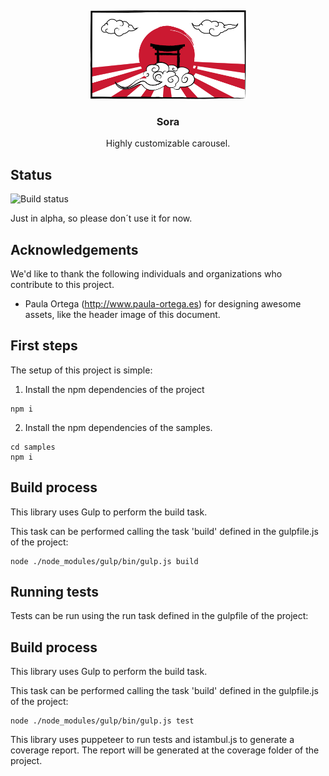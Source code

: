 ##
<p align="center">
    <img src="./docs/assets/img/sora-big.svg" width="50%">
    <h3 align="center">Sora</h3>
    <p align="center">
        Highly customizable carousel.
        <br>
    </p>
</p>

## Status

![Build status](https://travis-ci.com/notaphplover/sora-js.svg?branch=master)

Just in alpha, so please don´t use it for now.

## Acknowledgements

We'd like to thank the following individuals and organizations who contribute to this project.

- Paula Ortega (<http://www.paula-ortega.es>) for designing awesome assets, like the header image of this document.

## First steps

The setup of this project is simple:

1. Install the npm dependencies of the project

```
npm i
```

2. Install the npm dependencies of the samples.

```
cd samples
npm i
```

## Build process

This library uses Gulp to perform the build task.

This task can be performed calling the task 'build' defined in the gulpfile.js of the project:

```
node ./node_modules/gulp/bin/gulp.js build
```

## Running tests

Tests can be run using the run task defined in the gulpfile of the project:

## Build process

This library uses Gulp to perform the build task.

This task can be performed calling the task 'build' defined in the gulpfile.js of the project:

```
node ./node_modules/gulp/bin/gulp.js test
```

This library uses puppeteer to run tests and istambul.js to generate a coverage report. The report will be generated at the coverage folder of the project.
